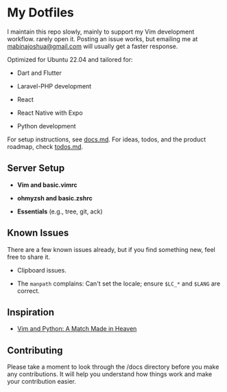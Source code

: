 # My Dotfiles

I maintain this repo slowly, mainly to support my Vim development workflow.
rarely open it. Posting an issue works, but emailing me at mabinajoshua@gmail.com will usually get a faster response.

Optimized for Ubuntu 22.04 and tailored for:

- Dart and Flutter

- Laravel-PHP development

- React

- React Native with Expo

- Python development

For setup instructions, see [docs.md](./docs/docs.md). For ideas, todos, and the product roadmap, check [todos.md](./docs/todos.md).

## Server Setup

- **Vim and basic.vimrc**

- **ohmyzsh and basic.zshrc**

- **Essentials** (e.g., tree, git, ack)

## Known Issues

  There are a few known issues already, but if you find something new, feel free to share it.

  - Clipboard issues.

  - The `manpath` complains: Can't set the locale; ensure `$LC_*` and `$LANG` are correct.

## Inspiration

  - [Vim and Python: A Match Made in Heaven](https://realpython.com/vim-and-python-a-match-made-in-heaven)

## Contributing

  Please take a moment to look through the /docs directory before you make any contributions. It will help you understand how things work and make your contribution easier.
